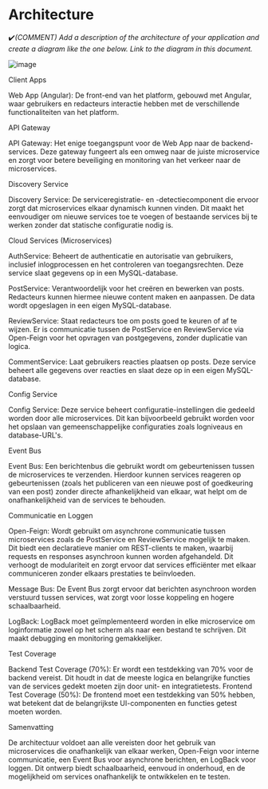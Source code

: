 # Architecture

:heavy_check_mark:_(COMMENT) Add a description of the architecture of your application and create a diagram like the one below. Link to the diagram in this document._

![image](https://github.com/user-attachments/assets/f2a23370-9130-4864-bb63-ccfeda6cdbe1)


Client Apps

Web App (Angular): De front-end van het platform, gebouwd met Angular, waar gebruikers en redacteurs interactie hebben met de verschillende functionaliteiten van het platform.

API Gateway

API Gateway: Het enige toegangspunt voor de Web App naar de backend-services. Deze gateway fungeert als een omweg naar de juiste microservice en zorgt voor betere beveiliging en monitoring van het verkeer naar de microservices.

Discovery Service

Discovery Service: De serviceregistratie- en -detectiecomponent die ervoor zorgt dat microservices elkaar dynamisch kunnen vinden. Dit maakt het eenvoudiger om nieuwe services toe te voegen of bestaande services bij te werken zonder dat statische configuratie nodig is.

Cloud Services (Microservices)

  AuthService: Beheert de authenticatie en autorisatie van gebruikers, inclusief inlogprocessen en het controleren van toegangsrechten. Deze service slaat gegevens op in een MySQL-database.

PostService: Verantwoordelijk voor het creëren en bewerken van posts. Redacteurs kunnen hiermee nieuwe content maken en aanpassen. De data wordt opgeslagen in een eigen MySQL-database.

ReviewService: Staat redacteurs toe om posts goed te keuren of af te wijzen. Er is communicatie tussen de PostService en ReviewService via Open-Feign voor het opvragen van postgegevens, zonder duplicatie van logica.

CommentService: Laat gebruikers reacties plaatsen op posts. Deze service beheert alle gegevens over reacties en slaat deze op in een eigen MySQL-database.

Config Service

Config Service: Deze service beheert configuratie-instellingen die gedeeld worden door alle microservices. Dit kan bijvoorbeeld gebruikt worden voor het opslaan van gemeenschappelijke configuraties zoals logniveaus en database-URL's.

Event Bus

Event Bus: Een berichtenbus die gebruikt wordt om gebeurtenissen tussen de microservices te verzenden. Hierdoor kunnen services reageren op gebeurtenissen (zoals het publiceren van een nieuwe post of goedkeuring van een post) zonder directe afhankelijkheid van elkaar, wat helpt om de onafhankelijkheid van de services te behouden.

Communicatie en Loggen

Open-Feign: Wordt gebruikt om asynchrone communicatie tussen microservices zoals de PostService en ReviewService mogelijk te maken. Dit biedt een declaratieve manier om REST-clients te maken, waarbij requests en responses asynchroon kunnen worden afgehandeld. Dit verhoogt de modulariteit en zorgt ervoor dat services efficiënter met elkaar communiceren zonder elkaars prestaties te beïnvloeden.

Message Bus: De Event Bus zorgt ervoor dat berichten asynchroon worden verstuurd tussen services, wat zorgt voor losse koppeling en hogere schaalbaarheid.

LogBack: LogBack moet geïmplementeerd worden in elke microservice om loginformatie zowel op het scherm als naar een bestand te schrijven. Dit maakt debugging en monitoring gemakkelijker.

Test Coverage

Backend Test Coverage (70%): Er wordt een testdekking van 70% voor de backend vereist. Dit houdt in dat de meeste logica en belangrijke functies van de services gedekt moeten zijn door unit- en integratietests.
Frontend Test Coverage (50%): De frontend moet een testdekking van 50% hebben, wat betekent dat de belangrijkste UI-componenten en functies getest moeten worden.

Samenvatting

De architectuur voldoet aan alle vereisten door het gebruik van microservices die onafhankelijk van elkaar werken, Open-Feign voor interne communicatie, een Event Bus voor asynchrone berichten, en LogBack voor loggen. Dit ontwerp biedt schaalbaarheid, eenvoud in onderhoud, en de mogelijkheid om services onafhankelijk te ontwikkelen en te testen.
